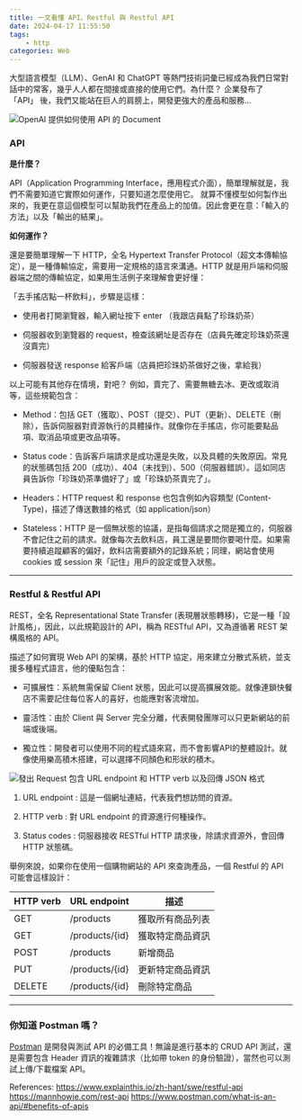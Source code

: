 ```yaml
---
title: 一文看懂 API、Restful 與 Restful API 
date: 2024-04-17 11:55:50
tags:
    - http
categories: Web
---
```


大型語言模型（LLM）、GenAI 和 ChatGPT 等熱門技術詞彙已經成為我們日常對話中的常客，幾乎人人都在間接或直接的使用它們。為什麼？ 企業發布了 「API」 後，我們又能站在巨人的肩膀上，開發更強大的產品和服務...

<!-- more -->

![OpenAI 提供如何使用 API 的 Document](https://i.imgur.com/x5z9JtB.png)

### API

**是什麼？** 

API（Application Programming Interface，應用程式介面），簡單理解就是，我們不需要知道它實際如何運作，只要知道怎麼使用它。 就算不懂模型如何製作出來的，我更在意這個模型可以幫助我們在產品上的加值。因此會更在意：「輸入的方法」以及「輸出的結果」。


**如何運作？**

還是要簡單理解一下 HTTP，全名 Hypertext Transfer Protocol（超文本傳輸協定），是一種傳輸協定，需要用一定規格的語言來溝通。HTTP 就是用戶端和伺服器端之間的傳輸協定，如果用生活例子來理解會更好懂：

「去手搖店點一杯飲料」，步驟是這樣：

- 使用者打開瀏覽器，輸入網址按下 enter （我跟店員點了珍珠奶茶）

- 伺服器收到瀏覽器的 request，檢查該網址是否存在（店員先確定珍珠奶茶還沒賣完）

- 伺服器發送 response 給客戶端（店員把珍珠奶茶做好之後，拿給我）

以上可能有其他存在情境，對吧？ 例如，賣完了、需要無糖去冰、更改或取消等，這些規範包含：

- Method：包括 GET（獲取）、POST（提交）、PUT（更新）、DELETE（刪除），告訴伺服器對資源執行的具體操作。就像你在手搖店，你可能要點品項、取消品項或更改品項等。

- Status code：告訴客戶端請求是成功還是失敗，以及具體的失敗原因。常見的狀態碼包括 200（成功）、404（未找到）、500（伺服器錯誤）。這如同店員告訴你「珍珠奶茶準備好了」或「珍珠奶茶賣完了」。

- Headers：HTTP request 和 response 也包含例如內容類型 (Content-Type)，描述了傳送數據的格式（如 application/json）

- Stateless：HTTP 是一個無狀態的協議，是指每個請求之間是獨立的，伺服器不會記住之前的請求。就像每次去飲料店，員工還是要問你要喝什麼。如果需要持續追蹤顧客的偏好，飲料店需要額外的記錄系統；同理，網站會使用 cookies 或 session 來「記住」用戶的設定或登入狀態。

<hr>

### Restful & Restful API
 
REST，全名 Representational State Transfer (表現層狀態轉移)，它是一種「設計風格」，因此，以此規範設計的 API，稱為 RESTful API，又為遵循著 REST 架構風格的 API。

描述了如何實現 Web API 的架構，基於 HTTP 協定，用來建立分散式系統，並支援多種程式語言，他的優點包含：

- 可擴展性：系統無需保留 Client 狀態，因此可以提高擴展效能。就像連鎖快餐店不需要記住每位客人的喜好，也能應對客流增加。

- 靈活性：由於 Client 與 Server 完全分離，代表開發團隊可以只更新網站的前端或後端。

- 獨立性：開發者可以使用不同的程式語來寫，而不會影響API的整體設計。就像使用樂高積木搭建，可以選擇不同顏色和形狀的積木。

![發出 Request 包含 URL endpoint 和 HTTP verb 以及回傳 JSON 格式](https://i.imgur.com/sJb3TlS.png)

1. URL endpoint : 這是一個網址連結，代表我們想訪問的資源。

2. HTTP verb : 對 URL endpoint 的資源進行何種操作。

3. Status codes : 伺服器接收 RESTful HTTP 請求後，除請求資源外，會回傳 HTTP 狀態碼。

舉例來說，如果你在使用一個購物網站的 API 來查詢產品，一個 Restful 的 API 可能會這樣設計：

| HTTP verb   | URL endpoint | 描述             |
|-----------|----------------|------------------|
| GET       | /products        | 獲取所有商品列表   |
| GET       | /products/{id}   | 獲取特定商品資訊   |
| POST      | /products        | 新增商品         |
| PUT       | /products/{id}   | 更新特定商品資訊   |
| DELETE    | /products/{id}   | 刪除特定商品    |

<hr>

### 你知道 Postman 嗎？

[Postman](https://www.postman.com/product/what-is-postman/) 是開發與測試 API 的必備工具！無論是進行基本的 CRUD API 測試，還是需要包含 Header 資訊的複雜請求（比如帶 token 的身份驗證），當然也可以測試上傳/下載檔案 API。

References:
https://www.explainthis.io/zh-hant/swe/restful-api
https://mannhowie.com/rest-api
https://www.postman.com/what-is-an-api/#benefits-of-apis